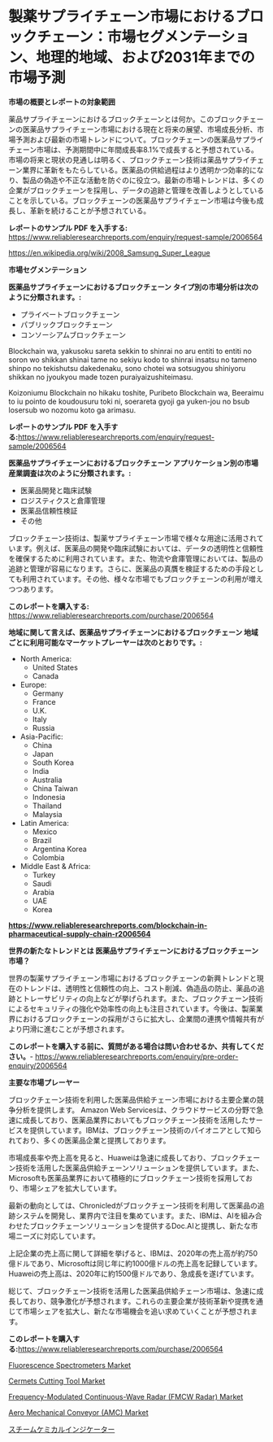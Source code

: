 <p><h1>製薬サプライチェーン市場におけるブロックチェーン：市場セグメンテーション、地理的地域、および2031年までの市場予測</h1></p><p><strong>市場の概要とレポートの対象範囲</strong></p>
<p><p>薬品サプライチェーンにおけるブロックチェーンとは何か。このブロックチェーンの医薬品サプライチェーン市場における現在と将来の展望、市場成長分析、市場予測および最新の市場トレンドについて。ブロックチェーンの医薬品サプライチェーン市場は、予測期間中に年間成長率8.1%で成長すると予想されている。市場の将来と現状の見通しは明るく、ブロックチェーン技術は薬品サプライチェーン業界に革新をもたらしている。医薬品の供給過程はより透明かつ効率的になり、製品の偽造や不正な活動を防ぐのに役立つ。最新の市場トレンドは、多くの企業がブロックチェーンを採用し、データの追跡と管理を改善しようとしていることを示している。ブロックチェーンの医薬品サプライチェーン市場は今後も成長し、革新を続けることが予想されている。</p></p>
<p><strong>レポートのサンプル PDF を入手する:</strong> <a href="https://www.reliableresearchreports.com/enquiry/request-sample/2006564">https://www.reliableresearchreports.com/enquiry/request-sample/2006564</a></p>
<p><a href="https://en.wikipedia.org/wiki/2008_Samsung_Super_League">https://en.wikipedia.org/wiki/2008_Samsung_Super_League</a></p>
<p><strong>市場セグメンテーション</strong></p>
<p><strong>医薬品サプライチェーンにおけるブロックチェーン タイプ別の市場分析は次のように分類されます。:</strong></p>
<p><ul><li>プライベートブロックチェーン</li><li>パブリックブロックチェーン</li><li>コンソーシアムブロックチェーン</li></ul></p>
<p><p>Blockchain wa, yakusoku sareta sekkin to shinrai no aru entiti to entiti no soron wo shikkan shinai tame no sekiyu kodo to shinrai insatsu no tameno shinpo no tekishutsu dakedenaku, sono chotei wa sotsugyou shiniyoru shikkan no jyoukyou made tozen puraiyaizushiteimasu.</p><p>Koizoniumu Blockchain no hikaku toshite, Puribeto Blockchain wa, Beeraimu to iu pointo de koudousuru toki ni, soerareta gyoji ga yuken-jou no bsub losersub wo nozomu koto ga arimasu.</p></p>
<p><strong>レポートのサンプル PDF を入手する:</strong><a href="https://www.reliableresearchreports.com/enquiry/request-sample/2006564">https://www.reliableresearchreports.com/enquiry/request-sample/2006564</a></p>
<p><strong> 医薬品サプライチェーンにおけるブロックチェーン アプリケーション別の市場産業調査は次のように分類されます。:</strong></p>
<p><ul><li>医薬品開発と臨床試験</li><li>ロジスティクスと倉庫管理</li><li>医薬品信頼性検証</li><li>その他</li></ul></p>
<p><p>ブロックチェーン技術は、製薬サプライチェーン市場で様々な用途に活用されています。例えば、医薬品の開発や臨床試験においては、データの透明性と信頼性を確保するために利用されています。また、物流や倉庫管理においては、製品の追跡と管理が容易になります。さらに、医薬品の真贋を検証するための手段としても利用されています。その他、様々な市場でもブロックチェーンの利用が増えつつあります。</p></p>
<p><strong>このレポートを購入する:</strong> <a href="https://www.reliableresearchreports.com/purchase/2006564">https://www.reliableresearchreports.com/purchase/2006564</a></p>
<p><strong>地域に関して言えば、医薬品サプライチェーンにおけるブロックチェーン 地域ごとに利用可能なマーケットプレーヤーは次のとおりです。:</strong></p>
<p><ul>
    <li>
        North America:
        <ul>
            <li>United States</li>
            <li>Canada</li>
        </ul>
    </li>
    <li>
        Europe:
        <ul>
            <li>Germany</li>
            <li>France</li>
            <li>U.K.</li>
            <li>Italy</li>
            <li>Russia</li>
        </ul>
    </li>
    <li>
        Asia-Pacific:
        <ul>
            <li>China</li>
            <li>Japan</li>
            <li>South Korea</li>
            <li>India</li>
            <li>Australia</li>
            <li>China Taiwan</li>
            <li>Indonesia</li>
            <li>Thailand</li>
            <li>Malaysia</li>
        </ul>
    </li>
    <li>
        Latin America:
        <ul>
            <li>Mexico</li>
            <li>Brazil</li>
            <li>Argentina Korea</li>
            <li>Colombia</li>
        </ul>
    </li>
    <li>
        Middle East & Africa:
        <ul>
            <li>Turkey</li>
            <li>Saudi</li>
            <li>Arabia</li>
            <li>UAE</li>
            <li>Korea</li>
        </ul>
    </li>
    </ul></p>
<p><strong><a href="https://www.reliableresearchreports.com/blockchain-in-pharmaceutical-supply-chain-r2006564">https://www.reliableresearchreports.com/blockchain-in-pharmaceutical-supply-chain-r2006564</a></strong></p>
<p><strong>世界の新たなトレンドとは 医薬品サプライチェーンにおけるブロックチェーン 市場？</strong></p>
<p><p>世界の製薬サプライチェーン市場におけるブロックチェーンの新興トレンドと現在のトレンドは、透明性と信頼性の向上、コスト削減、偽造品の防止、薬品の追跡とトレーサビリティの向上などが挙げられます。また、ブロックチェーン技術によるセキュリティの強化や効率性の向上も注目されています。今後は、製薬業界におけるブロックチェーンの採用がさらに拡大し、企業間の連携や情報共有がより円滑に進むことが予想されます。</p></p>
<p><strong>このレポートを購入する前に、質問がある場合は問い合わせるか、共有してください。</strong>- <a href="https://www.reliableresearchreports.com/enquiry/pre-order-enquiry/2006564">https://www.reliableresearchreports.com/enquiry/pre-order-enquiry/2006564</a></p>
<p><strong>主要な市場プレーヤー</strong></p>
<p><p>ブロックチェーン技術を利用した医薬品供給チェーン市場における主要企業の競争分析を提供します。 Amazon Web Servicesは、クラウドサービスの分野で急速に成長しており、医薬品業界においてもブロックチェーン技術を活用したサービスを提供しています。IBMは、ブロックチェーン技術のパイオニアとして知られており、多くの医薬品企業と提携しております。</p><p>市場成長率や売上高を見ると、Huaweiは急速に成長しており、ブロックチェーン技術を活用した医薬品供給チェーンソリューションを提供しています。また、Microsoftも医薬品業界において積極的にブロックチェーン技術を採用しており、市場シェアを拡大しています。</p><p>最新の動向としては、Chronicledがブロックチェーン技術を利用して医薬品の追跡システムを開発し、業界内で注目を集めています。また、IBMは、AIを組み合わせたブロックチェーンソリューションを提供するDoc.AIと提携し、新たな市場ニーズに対応しています。</p><p>上記企業の売上高に関して詳細を挙げると、IBMは、2020年の売上高が約750億ドルであり、Microsoftは同じ年に約1000億ドルの売上高を記録しています。Huaweiの売上高は、2020年に約1500億ドルであり、急成長を遂げています。</p><p>総じて、ブロックチェーン技術を活用した医薬品供給チェーン市場は、急速に成長しており、競争激化が予想されます。これらの主要企業が技術革新や提携を通じて市場シェアを拡大し、新たな市場機会を追い求めていくことが予想されます。</p></p>
<p><strong>このレポートを購入する:</strong><a href="https://www.reliableresearchreports.com/purchase/2006564">https://www.reliableresearchreports.com/purchase/2006564</a></p>
<p><p><a href="https://github.com/gcimaudf65/Market-Research-Report-List-2/blob/main/fluorescence-spectrometers-market.md">Fluorescence Spectrometers Market</a></p><p><a href="https://github.com/dmmanir420/Market-Research-Report-List-2/blob/main/cermets-cutting-tool-market.md">Cermets Cutting Tool Market</a></p><p><a href="https://issuu.com/reportprime-2/docs/frequency-modulated-continuous-wave-radar-fmcw-rad">Frequency-Modulated Continuous-Wave Radar (FMCW Radar) Market</a></p><p><a href="https://issuu.com/reportprime-2/docs/aero-mechanical-conveyor-amc-market-size-2030.pptx">Aero Mechanical Conveyor (AMC) Market</a></p><p><a href="https://medium.com/@dm15982023/2024%E5%B9%B4%E3%81%8B%E3%82%892031%E5%B9%B4%E3%81%BE%E3%81%A7%E3%81%AE%E6%9C%9F%E9%96%93%E3%81%AB-14-7-%E3%81%AEcagr%E3%81%A7%E6%88%90%E9%95%B7%E3%81%99%E3%82%8B%E3%82%B0%E3%83%AD%E3%83%BC%E3%83%90%E3%83%AB%E3%82%B9%E3%83%81%E3%83%BC%E3%83%A0%E5%8C%96%E5%AD%A6%E6%8C%87%E6%A8%99%E5%B8%82%E5%A0%B4%E3%81%AE%E3%82%B7%E3%82%A7%E3%82%A2%E3%81%A8%E6%88%90%E9%95%B7%E6%A9%9F%E4%BC%9A-%E5%B8%82%E5%A0%B4%E8%A6%8F%E6%A8%A1-fae1d89a7f4a">スチームケミカルインジケーター</a></p></p>